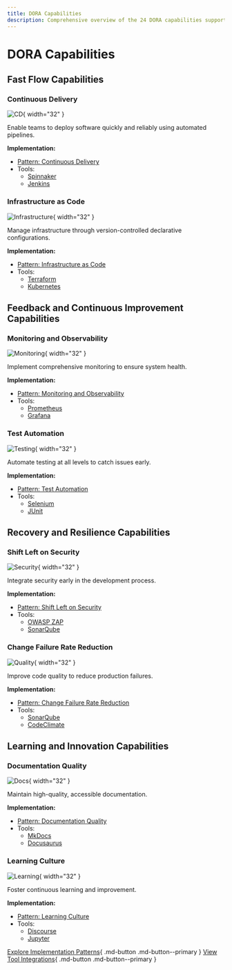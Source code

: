 ```yaml
---
title: DORA Capabilities
description: Comprehensive overview of the 24 DORA capabilities supported by Fawkes
---
```


# DORA Capabilities

## Fast Flow Capabilities

### Continuous Delivery
![CD](assets/images/icons/continuous-delivery.png){ width="32" }

Enable teams to deploy software quickly and reliably using automated pipelines.

**Implementation:**
- [Pattern: Continuous Delivery](patterns/continuous-delivery.md)
- Tools: 
  - [Spinnaker](tools/spinnaker.md)
  - [Jenkins](tools/jenkins.md)

### Infrastructure as Code
![Infrastructure](assets/images/icons/infrastructure.png){ width="32" }

Manage infrastructure through version-controlled declarative configurations.

**Implementation:**
- [Pattern: Infrastructure as Code](patterns/infrastructure-as-code.md)
- Tools:
  - [Terraform](tools/terraform.md)
  - [Kubernetes](tools/kubernetes.md)

## Feedback and Continuous Improvement Capabilities

### Monitoring and Observability
![Monitoring](assets/images/icons/monitoring.png){ width="32" }

Implement comprehensive monitoring to ensure system health.

**Implementation:**
- [Pattern: Monitoring and Observability](patterns/monitoring-and-observability.md)
- Tools:
  - [Prometheus](tools/prometheus.md)
  - [Grafana](tools/grafana.md)

### Test Automation
![Testing](assets/images/icons/testing.png){ width="32" }

Automate testing at all levels to catch issues early.

**Implementation:**
- [Pattern: Test Automation](patterns/test-automation.md)
- Tools:
  - [Selenium](tools/selenium.md)
  - [JUnit](tools/junit.md)

## Recovery and Resilience Capabilities

### Shift Left on Security
![Security](assets/images/icons/security.png){ width="32" }

Integrate security early in the development process.

**Implementation:**
- [Pattern: Shift Left on Security](patterns/shift-left-on-security.md)
- Tools:
  - [OWASP ZAP](tools/owasp-zap.md)
  - [SonarQube](tools/sonarqube.md)

### Change Failure Rate Reduction
![Quality](assets/images/icons/quality.png){ width="32" }

Improve code quality to reduce production failures.

**Implementation:**
- [Pattern: Change Failure Rate Reduction](patterns/change-failure-rate-reduction.md)
- Tools:
  - [SonarQube](tools/sonarqube.md)
  - [CodeClimate](tools/codeclimate.md)

## Learning and Innovation Capabilities

### Documentation Quality
![Docs](assets/images/icons/docs.png){ width="32" }

Maintain high-quality, accessible documentation.

**Implementation:**
- [Pattern: Documentation Quality](patterns/documentation-quality.md)
- Tools:
  - [MkDocs](tools/mkdocs.md)
  - [Docusaurus](tools/docusaurus.md)

### Learning Culture
![Learning](assets/images/icons/learning.png){ width="32" }

Foster continuous learning and improvement.

**Implementation:**
- [Pattern: Learning Culture](patterns/learning-culture.md)
- Tools:
  - [Discourse](tools/discourse.md)
  - [Jupyter](tools/jupyter.md)

[Explore Implementation Patterns](patterns/index.md){ .md-button .md-button--primary }
[View Tool Integrations](tools/index.md){ .md-button .md-button--primary }
